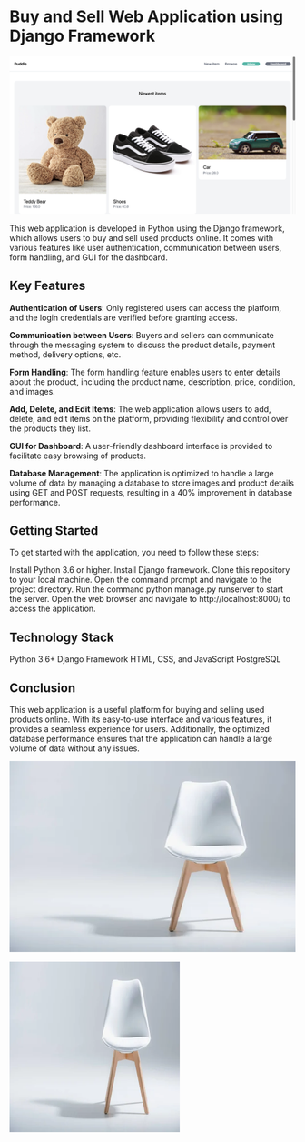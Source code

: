 # Buy and Sell Web Application using Django Framework

![Image Alt Text](items_images/1.png)

This web application is developed in Python using the Django framework, which allows users to buy and sell used products online. It comes with various features like user authentication, communication between users, form handling, and GUI for the dashboard.

## Key Features
<b>Authentication of Users</b>: Only registered users can access the platform, and the login credentials are verified before granting access.

<b>Communication between Users</b>: Buyers and sellers can communicate through the messaging system to discuss the product details, payment method, delivery options, etc.

<b>Form Handling</b>: The form handling feature enables users to enter details about the product, including the product name, description, price, condition, and images.

<b>Add, Delete, and Edit Items</b>: The web application allows users to add, delete, and edit items on the platform, providing flexibility and control over the products they list.

<b>GUI for Dashboard</b>: A user-friendly dashboard interface is provided to facilitate easy browsing of products.

<b>Database Management</b>: The application is optimized to handle a large volume of data by managing a database to store images and product details using GET and POST requests, resulting in a 40% improvement in database performance.

## Getting Started
To get started with the application, you need to follow these steps:

Install Python 3.6 or higher.
Install Django framework.
Clone this repository to your local machine.
Open the command prompt and navigate to the project directory.
Run the command python manage.py runserver to start the server.
Open the web browser and navigate to http://localhost:8000/ to access the application.

## Technology Stack
Python 3.6+
Django Framework
HTML, CSS, and JavaScript
PostgreSQL

## Conclusion
This web application is a useful platform for buying and selling used products online. With its easy-to-use interface and various features, it provides a seamless experience for users. Additionally, the optimized database performance ensures that the application can handle a large volume of data without any issues.

![Image Alt Text](item_images/Chair1.jpeg)


<img src="item_images/Chair1.jpeg" alt="Example Image" width="300" height="300">
